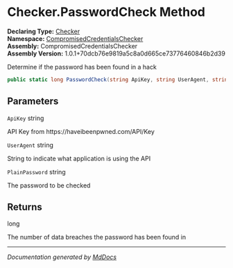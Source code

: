 ﻿<!--  
  <auto-generated>   
    The contents of this file were generated by a tool.  
    Changes to this file may be list if the file is regenerated  
  </auto-generated>   
-->

# Checker.PasswordCheck Method

**Declaring Type:** [Checker](../index.md)  
**Namespace:** [CompromisedCredentialsChecker](../../index.md)  
**Assembly:** CompromisedCredentialsChecker  
**Assembly Version:** 1.0.1+70dcb76e9819a5c8a0d665ce73776460846b2d39

Determine if the password has been found in a hack

```csharp
public static long PasswordCheck(string ApiKey, string UserAgent, string PlainPassword);
```

## Parameters

`ApiKey`  string

API Key from https:\/\/haveibeenpwned.com\/API\/Key

`UserAgent`  string

String to indicate what application is using the API

`PlainPassword`  string

The password to be checked

## Returns

long

The number of data breaches the password has been found in

___

*Documentation generated by [MdDocs](https://github.com/ap0llo/mddocs)*
